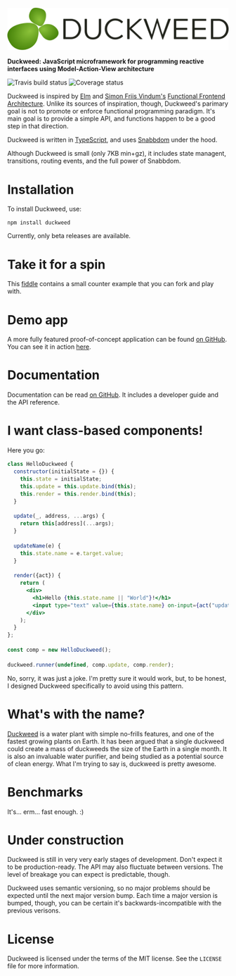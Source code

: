 ![Duckweed logo](./docs/media/duckweed-logo.svg)

**Duckweed: JavaScript microframework for programming reactive interfaces using
Model-Action-View architecture**

![Travis build status](https://travis-ci.org/foxbunny/duckweed.svg?branch=master)
![Coverage status](https://codecov.io/gh/foxbunny/duckweed/branch/master/graph/badge.svg)

Duckweed is inspired by [Elm](http://elm-lang.org/) and [Simon Friis
Vindum's](https://github.com/paldepind) [Functional Frontend
Architecture](https://github.com/paldepind/functional-frontend-architecture).
Unlike its sources of inspiration, though, Duckweed's parimary goal is not to
promote or enforce functional programming paradigm. It's main goal is to provide
a simple API, and functions happen to be a good step in that direction.

Duckweed is written in [TypeScript](https://www.typescriptlang.org), and uses
[Snabbdom](https://github.com/snabbdom/snabbdom) under the hood.

Although Duckweed is small (only 7KB min+gz), it includes state managent,
transitions, routing events, and the full power of Snabbdom.

# Installation

To install Duckweed, use:

```
npm install duckweed
```

Currently, only beta releases are available.

# Take it for a spin

This [fiddle](https://jsfiddle.net/foxbunny/e0pjybw7/) contains a small counter
example that you can fork and play with.

# Demo app

A more fully featured proof-of-concept application can be found [on
GitHub](https://github.com/foxbunny/duckweed-tasks). You can see it in action
[here](https://foxbunny.github.io/duckweed-tasks/).

# Documentation

Documentation can be read [on
GitHub](https://github.com/foxbunny/duckweed/tree/master/docs/main.md). It
includes a developer guide and the API reference.

# I want class-based components!

Here you go:

```jsx
class HelloDuckweed {
  constructor(initialState = {}) {
    this.state = initialState;
    this.update = this.update.bind(this);
    this.render = this.render.bind(this);
  }

  update(_, address, ...args) {
    return this[address](...args);
  }

  updateName(e) {
    this.state.name = e.target.value;
  }

  render({act}) {
    return (
      <div>
        <h1>Hello {this.state.name || "World"}!</h1>
        <input type="text" value={this.state.name} on-input={act("updateName")} />
      </div>
    );
  }
};

const comp = new HelloDuckweed();

duckweed.runner(undefined, comp.update, comp.render);
```

No, sorry, it was just a joke. I'm pretty sure it would work, but, to be honest,
I designed Duckweed specifically to avoid using this pattern.

# What's with the name?

[Duckweed](https://en.wikipedia.org/wiki/Lemnoideae) is a water plant with
simple no-frills features, and one of the fastest growing plants on Earth. It
has been argued that a single duckweed could create a mass of duckweeds the size
of the Earth in a single month. It is also an invaluable water purifier, and
being studied as a potential source of clean energy. What I'm trying to say is,
duckweed is pretty awesome.

# Benchmarks

It's... erm... fast enough. :)

# Under construction

Duckweed is still in very very early stages of development. Don't expect it to
be production-ready. The API may also fluctuate between versions. The level of
breakage you can expect is predictable, though.

Duckweed uses semantic versioning, so no major problems should be expected until
the next major version bump. Each time a major version is bumped, though, you
can be certain it's backwards-incompatible with the previous verisons.

# License

Duckweed is licensed under the terms of the MIT license. See the `LICENSE` file
for more information.
